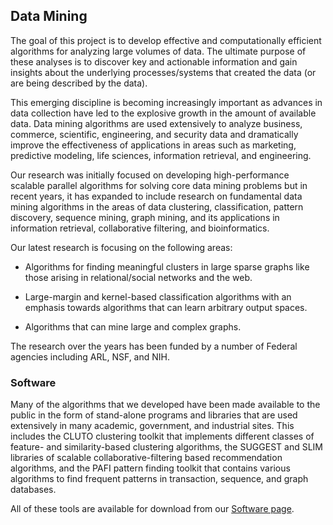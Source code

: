 ## Data Mining

The goal of this project is to develop effective and computationally efficient
algorithms for analyzing large volumes of data. The ultimate purpose of these
analyses is to discover key and actionable information and gain insights about the
underlying processes/systems that created the data (or are being described by the
data).

This emerging discipline is becoming increasingly important as advances in data
collection have led to the explosive growth in the amount of available data. Data
mining algorithms are used extensively to analyze business, commerce, scientific,
engineering, and security data and dramatically improve the effectiveness of
applications in areas such as marketing, predictive modeling, life sciences,
information retrieval, and engineering.

Our research was initially focused on developing high-performance scalable parallel
algorithms for solving core data mining problems but in recent years, it has expanded
to include research on fundamental data mining algorithms in the areas of data
clustering, classification, pattern discovery, sequence mining, graph mining, and its
applications in information retrieval, collaborative filtering, and bioinformatics.

Our latest research is focusing on the following areas:

* Algorithms for finding meaningful clusters in large sparse graphs like those arising
in relational/social networks and the web.

* Large-margin and kernel-based classification algorithms with an emphasis towards
algorithms that can learn arbitrary output spaces.

* Algorithms that can mine large and complex graphs.

The research over the years has been funded by a number of Federal agencies including
ARL, NSF, and NIH.


### Software

Many of the algorithms that we developed have been made available to the public in
the form of stand-alone programs and libraries that are used extensively in many
academic, government, and industrial sites. This includes the CLUTO clustering
toolkit that implements different classes of feature- and similarity-based clustering
algorithms, the SUGGEST and SLIM libraries of scalable collaborative-filtering based
recommendation algorithms, and the PAFI pattern finding toolkit that contains various
algorithms to find frequent patterns in transaction, sequence, and graph databases.

All of these tools are available for download from our [Software
page](/glaros/software/overview.md).



